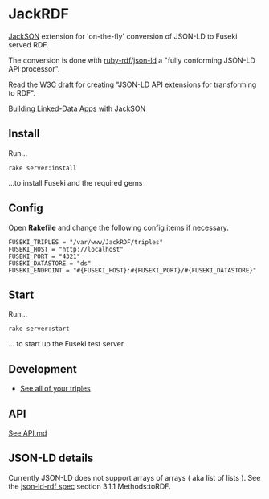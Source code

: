 # JackRDF
[JackSON](https://github.com/caesarfeta/JackSON) extension for 'on-the-fly' conversion of JSON-LD to Fuseki served RDF.

The conversion is done with [ruby-rdf/json-ld](https://github.com/ruby-rdf/json-ld/) a "fully conforming JSON-LD API processor". 

Read the [W3C draft](http://json-ld.org/spec/latest/json-ld-rdf/) for creating "JSON-LD API extensions for transforming to RDF".

[Building Linked-Data Apps with JackSON](https://github.com/caesarfeta/JackSON/blob/master/APP.md)

## Install
Run...

	rake server:install

...to install Fuseki and the required gems

## Config
Open **Rakefile** and change the following config items if necessary.

	FUSEKI_TRIPLES = "/var/www/JackRDF/triples"
	FUSEKI_HOST = "http://localhost"
	FUSEKI_PORT = "4321"
	FUSEKI_DATASTORE = "ds"
	FUSEKI_ENDPOINT = "#{FUSEKI_HOST}:#{FUSEKI_PORT}/#{FUSEKI_DATASTORE}"

## Start
Run...

	rake server:start

... to start up the Fuseki test server

## Development

* [See all of your triples](http://localhost:4321/ds/query?query=select+%3Fs+%3Fp+%3Fo%0D%0Awhere+%7B+%3Fs+%3Fp+%3Fo+%7D&output=text&stylesheet=)

## API
[See API.md](API.md)

## JSON-LD details
Currently JSON-LD does not support arrays of arrays ( aka list of lists ).
See the [json-ld-rdf spec](http://json-ld.org/spec/latest/json-ld-rdf/) section 3.1.1 Methods:toRDF.